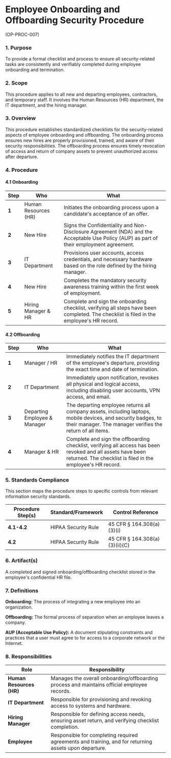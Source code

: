 # Employee Onboarding and Offboarding Security Procedure
(OP-PROC-007)

### 1. Purpose

To provide a formal checklist and process to ensure all security-related tasks are consistently and verifiably completed during employee onboarding and termination.

### 2. Scope

This procedure applies to all new and departing employees, contractors, and temporary staff. It involves the Human Resources (HR) department, the IT department, and the hiring manager.

### 3. Overview

This procedure establishes standardized checklists for the security-related aspects of employee onboarding and offboarding. The onboarding process ensures new hires are properly provisioned, trained, and aware of their security responsibilities. The offboarding process ensures timely revocation of access and return of company assets to prevent unauthorized access after departure.

### 4. Procedure

#### 4.1 Onboarding

| **Step** | **Who**                      | **What**                                                                                                                                                              |
| -------- | ---------------------------- | --------------------------------------------------------------------------------------------------------------------------------------------------------------------- |
| **1**    | Human Resources (HR)         | Initiates the onboarding process upon a candidate's acceptance of an offer.                                                                                           |
| **2**    | New Hire                     | Signs the Confidentiality and Non-Disclosure Agreement (NDA) and the Acceptable Use Policy (AUP) as part of their employment agreement.                                   |
| **3**    | IT Department                | Provisions user accounts, access credentials, and necessary hardware based on the role defined by the hiring manager.                                                   |
| **4**    | New Hire                     | Completes the mandatory security awareness training within the first week of employment.                                                                              |
| **5**    | Hiring Manager & HR          | Complete and sign the onboarding checklist, verifying all steps have been completed. The checklist is filed in the employee's HR record.                                |

#### 4.2 Offboarding

| **Step** | **Who**                      | **What**                                                                                                                                                              |
| -------- | ---------------------------- | --------------------------------------------------------------------------------------------------------------------------------------------------------------------- |
| **1**    | Manager / HR                 | Immediately notifies the IT department of the employee's departure, providing the exact time and date of termination.                                                   |
| **2**    | IT Department                | Immediately upon notification, revokes all physical and logical access, including disabling user accounts, VPN access, and email.                                       |
| **3**    | Departing Employee & Manager | The departing employee returns all company assets, including laptops, mobile devices, and security badges, to their manager. The manager verifies the return of all items. |
| **4**    | Manager & HR                 | Complete and sign the offboarding checklist, verifying all access has been revoked and all assets have been returned. The checklist is filed in the employee's HR record. |

### 5. Standards Compliance

This section maps the procedure steps to specific controls from relevant information security standards.

| **Procedure Step(s)** | **Standard/Framework**     | **Control Reference**              |
| --------------------- | -------------------------- | ---------------------------------- |
| **4.1-4.2**           | HIPAA Security Rule        | 45 CFR § 164.308(a)(3)(i)          |
| **4.2**               | HIPAA Security Rule        | 45 CFR § 164.308(a)(3)(ii)(C)       |

### 6. Artifact(s)

A completed and signed onboarding/offboarding checklist stored in the employee's confidential HR file.

### 7. Definitions

**Onboarding:** The process of integrating a new employee into an organization.

**Offboarding:** The formal process of separation when an employee leaves a company.

**AUP (Acceptable Use Policy):** A document stipulating constraints and practices that a user must agree to for access to a corporate network or the Internet.

### 8. Responsibilities

| **Role**           | **Responsibility**                                                                                             |
| ------------------ | -------------------------------------------------------------------------------------------------------------- |
| **Human Resources (HR)** | Manages the overall onboarding/offboarding process and maintains official employee records.                |
| **IT Department**  | Responsible for provisioning and revoking access to systems and hardware.                                      |
| **Hiring Manager** | Responsible for defining access needs, ensuring asset return, and verifying checklist completion.              |
| **Employee**       | Responsible for completing required agreements and training, and for returning assets upon departure.          |
